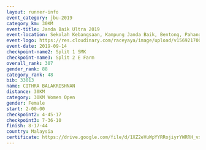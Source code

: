 ```yaml
---
layout: runner-info 
event_category: jbu-2019 
category_km: 30KM 
event-title: Janda Baik Ultra 2019 
event-location: Sekolah Kebangsaan, Kampung Janda Baik, Bentong, Pahang, Malaysia 
event-logo: https://res.cloudinary.com/raceyaya/image/upload/v1569217009/logo/janda-baik_vch1pc.jpg 
event-date: 2019-09-14 
checkpoint-name2: Split 1 SMK 
checkpoint-name3: Split 2 E Farm 
overall_rank: 307
gender_rank: 88
category_rank: 48
bib: 33013
name: CITHRA BALAKRISHNAN
distance: 30KM
category: 30KM Women Open
gender: Female
start: 2-00-00
checkpoint2: 4-45-17
checkpoint3: 7-36-10
finish: 8-17-44
country: Malaysia
certificate: https://drive.google.com/file/d/1XZ2eVuWpYYRRojiyrYWRRH_vx1cuFK9-/view?usp=sharing
---
```

